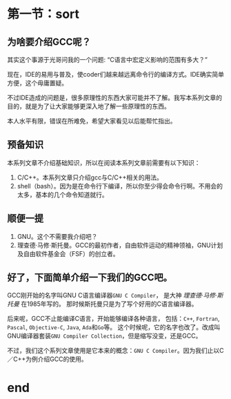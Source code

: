 # 第一节：sort

## 为啥要介绍GCC呢？

其实这个事源于光哥问我的一个问题:
“C语言中宏定义影响的范围有多大？”

现在，IDE的易用与普及，使coder们越来越远离命令行的编译方式。IDE确实简单方便，这个毋庸置疑。

不过IDE造成的问题是，很多原理性的东西大家可能并不了解。我写本系列文章的目的，就是为了让大家能够更深入地了解一些原理性的东西。

本人水平有限，错误在所难免，希望大家看见以后能帮忙指出。

## 预备知识

本系列文章不介绍基础知识，所以在阅读本系列文章前需要有以下知识：

1. C/C++。本系列文章只介绍gcc与C/C++相关的用法。
2. shell（bash）。因为是在命令行下编译，所以你至少得会命令行啊。不用会的太多，基本的几个命令知道就行。

## 顺便一提

1. GNU。这个不需要我介绍吧？
2. 理查德·马修·斯托曼。GCC的最初作者，自由软件运动的精神领袖，GNU计划及自由软件基金会（FSF）的创立者。

## 好了，下面简单介绍一下我们的GCC吧。

GCC刚开始的名字叫GNU C语言编译器`GNU C Compiler`，
是大神 _理查德·马修·斯托曼_ 在1985年写的。
那时候斯托曼只是为了写个好用的C语言编译器。

后来呢，GCC不止能编译C语言，开始能够编译各种语言，
包括：`C++`, `Fortran`, `Pascal`, `Objective-C`, `Java`, `Ada`和`Go`等。
这个时候呢，它的名字也改了。改成叫GNU编译器套装`GNU Compiler Collection`，但是缩写没变，还是GCC。

不过，我们这个系列文章使用是它本来的概念：`GNU C Compiler`。因为我们止以C／C++为例介绍GCC的使用。

# end
